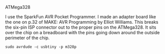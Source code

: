 ATMega328 

I use the SparkFun AVR Pocket Programmer. I made an adapter board like the one on p.32
of MAKE: AVR Programming by Elliot Williams. This breaks the six-pin ISP connector out
to the proper pins on the ATMega328. It sits over the chip on a breadboard with the pins
going down around the outside perimeter of the chip.

    sudo avrdude -c usbtiny -p m328p

